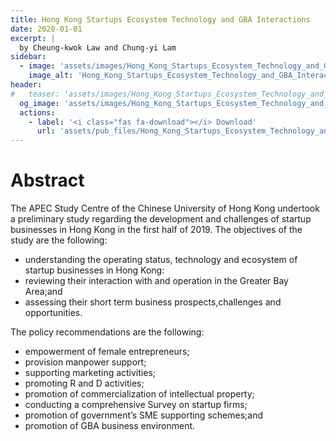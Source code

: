 ```yaml
---
title: Hong Kong Startups Ecosystem Technology and GBA Interactions
date: 2020-01-01
excerpt: |
  by Cheung-kwok Law and Chung-yi Lam
sidebar:
  - image: 'assets/images/Hong_Kong_Startups_Ecosystem_Technology_and_GBA_Interactions.jpg'
    image_alt: 'Hong_Kong_Startups_Ecosystem_Technology_and_GBA_Interactions'
header:
#   teaser: 'assets/images/Hong_Kong_Startups_Ecosystem_Technology_and_GBA_Interactions.jpg'
  og_image: 'assets/images/Hong_Kong_Startups_Ecosystem_Technology_and_GBA_Interactions.jpg'
  actions:
    - label: '<i class="fas fa-download"></i> Download'
      url: 'assets/pub_files/Hong_Kong_Startups_Ecosystem_Technology_and_GBA_Interactions.pdf'
---
```

# Abstract

The APEC Study Centre of the Chinese University of Hong Kong undertook a preliminary study regarding the development and challenges of startup businesses in Hong Kong in the first half of 2019. The objectives of the study are the following:

- understanding the operating status, technology and ecosystem of startup businesses in Hong Kong:
- reviewing their interaction with and operation in the Greater Bay Area;and
- assessing their short term business prospects,challenges and opportunities.

The policy recommendations are the following:
- empowerment of female entrepreneurs;
- provision manpower support;
- supporting marketing activities;
- promoting R and D activities;
- promotion of commercialization of intellectual property;
- conducting a comprehensive Survey on startup firms;
- promotion of government’s SME supporting schemes;and
- promotion of GBA business environment.